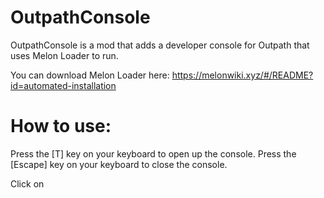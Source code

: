 # OutpathConsole
OutpathConsole is a mod that adds a developer console for Outpath that uses Melon Loader to run.

You can download Melon Loader here: https://melonwiki.xyz/#/README?id=automated-installation

# How to use:
Press the [T] key on your keyboard to open up the console.
Press the [Escape] key on your keyboard to close the console.

Click on 
